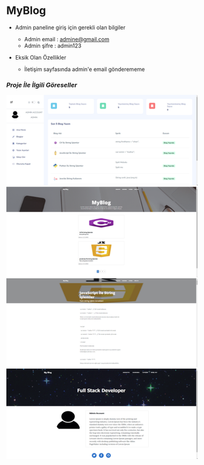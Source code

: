 # MyBlog

- Admin paneline giriş için gerekli olan bilgiler
  * Admin email : admine@gmail.com
  * Admin şifre : admin123
  
- Eksik Olan Özellikler
  * İletişim sayfasında admin'e email gönderememe
  
### *Proje İle İlgili Göreseller*
![](https://github.com/cihanaytun/MyBlog/blob/master/ProjectImages/image1.png)
![](https://github.com/cihanaytun/MyBlog/blob/master/ProjectImages/image2.png)
![](https://github.com/cihanaytun/MyBlog/blob/master/ProjectImages/image3.png)
![](https://github.com/cihanaytun/MyBlog/blob/master/ProjectImages/image4.png)
